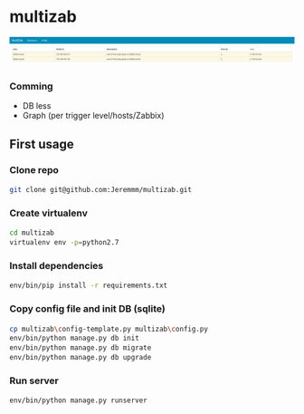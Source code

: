 # multizab
![ScreenShot](https://github.com/Jeremmm/multizab/blob/master/multizab/static/img/multizab_screen.png)

### Comming
 - DB less
 - Graph (per trigger level/hosts/Zabbix)

## First usage

### Clone repo
```bash
git clone git@github.com:Jeremmm/multizab.git
```

### Create virtualenv
```bash
cd multizab
virtualenv env -p=python2.7
```

### Install dependencies
```bash
env/bin/pip install -r requirements.txt
```

### Copy config file and init DB (sqlite)
```bash
cp multizab\config-template.py multizab\config.py
env/bin/python manage.py db init
env/bin/python manage.py db migrate
env/bin/python manage.py db upgrade
```

### Run server
```bash
env/bin/python manage.py runserver
```
